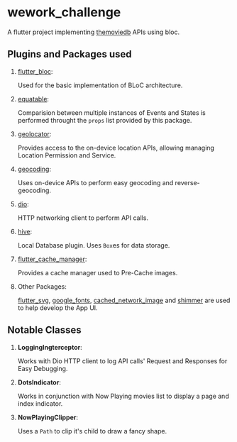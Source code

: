 # wework_challenge

A flutter project implementing [themoviedb](https://www.themoviedb.org/) APIs using bloc.

## Plugins and Packages used

1. [flutter_bloc](https://pub.dev/packages/flutter_bloc):

   Used for the basic implementation of BLoC architecture.

2. [equatable](https://pub.dev/packages/equatable):

   Comparision between multiple instances of Events and States is performed throught the `props` list provided by this package.

3. [geolocator](https://pub.dev/packages/geolocator):

   Provides access to the on-device location APIs, allowing managing Location Permission and Service.

4. [geocoding](https://pub.dev/packages/geocoding):

   Uses on-device APIs to perform easy geocoding and reverse-geocoding.

5. [dio](https://pub.dev/packages/dio):

   HTTP networking client to perform API calls.

6. [hive](https://pub.dev/packages/hive):

   Local Database plugin. Uses `Box`es for data storage.

7. [flutter_cache_manager](https://pub.dev/packages/flutter_cache_manager):

   Provides a cache manager used to Pre-Cache images.

8. Other Packages:

   [flutter_svg](https://pub.dev/packages/flutter_svg), [google_fonts](https://pub.dev/packages/google_fonts), [cached_network_image](https://pub.dev/packages/cached_network_image) and [shimmer](https://pub.dev/packages/shimmer) are used to help develop the App UI.
   

## Notable Classes

1. __LoggingIngterceptor__:

   Works with Dio HTTP client to log API calls' Request and Responses for Easy Debugging.
   
2. __DotsIndicator__:

   Works in conjunction with Now Playing movies list to display a page and index indicator.

3. __NowPlayingClipper__:

   Uses a `Path` to clip it's child to draw a fancy shape.


